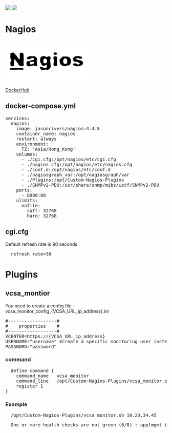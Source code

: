 <img src="https://img.shields.io/badge/language-DockerCompose-blue.svg"/> <img src="https://img.shields.io/github/last-commit/vmzcloud/DockerCompose_Nagios.svg"/>

# Nagios

![alt text](nagios_image.png "Nagios")

[DockerHub](https://hub.docker.com/r/jasonrivers/nagios)

## docker-compose.yml

<pre>
services:
  nagios:
    image: jasonrivers/nagios:4.4.8
    container_name: nagios
    restart: always
    environment:
      TZ: 'Asia/Hong_Kong'
    volumes:
      - ./cgi.cfg:/opt/nagios/etc/cgi.cfg
      - ./nagios.cfg:/opt/nagios/etc/nagios.cfg
      - ./conf.d:/opt/nagios/etc/conf.d
      - ./nagiosgraph_var:/opt/nagiosgraph/var
      - ./Plugins:/opt/Custom-Nagios-Plugins
      - ./SNMPv2-PDU:/usr/share/snmp/mibs/ietf/SNMPv2-PDU
    ports:
      - 8080:80
    ulimits:
      nofile:
        soft: 32768
        hard: 32768
</pre>

## cgi.cfg
Default refresh rate is 90 seconds
<pre>
  refresh_rate=30
</pre>

# Plugins

## vcsa_montior

You need to create a config file - vcsa_monitor_config_{VCSA_URL_ip_address}.ini
<pre>
#------------------#
#    properties    #
#------------------#
VCENTER=https://{VCSA_URL_ip_address}
USERNAME="username" #create a specific monitoring user instead
PASSWORD="password"
</pre>

### command
<pre>
  define command {
    command_name   vcsa_monitor
    command_line   /opt/Custom-Nagios-Plugins/vcsa_monitor.sh $HOSTADDRESS$
    register 1
}
</pre>

### Example
<pre>
  /opt/Custom-Nagios-Plugins/vcsa_monitor.sh 10.23.34.45
</pre>
<pre>
  One or more health checks are not green (6/8) : applmgmt (green),database-storage (green),load (green),mem (orange),software-packages (green),storage (green),swap (green),system (orange), Please visit https://10.23.34.45:5480/
</pre>
